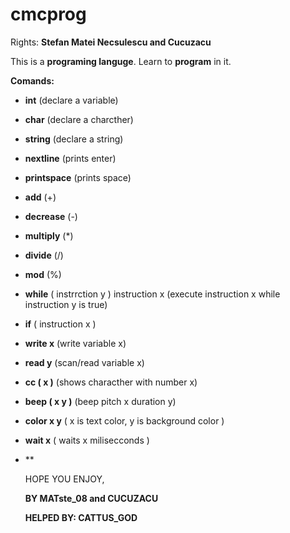 # cmcprog
Rights: **Stefan Matei Necsulescu and Cucuzacu**

This is a **programing languge**. Learn to **program** in it.

**Comands:**
- **int** (declare a variable)
- **char** (declare a charcther)
- **string** (declare a string)
- **nextline** (prints enter)
- **printspace** (prints space)
- **add** (+)
- **decrease** (-)
- **multiply** (*)
- **divide** (/)
- **mod** (%)
- **while** ( instrrction y ) instruction x (execute instruction x while instruction y is true) 
- **if** ( instruction x )
- **write x** (write variable x)
- **read y** (scan/read variable x)
- **cc ( x )** (shows characther with number x)
- **beep ( x y )** (beep pitch x duration y)
- **color x y** ( x is text color, y is background color )
- **wait x** ( waits x milisecconds )
- **

  
  HOPE YOU ENJOY,
  
  **BY MATste_08 and CUCUZACU**

  **HELPED BY: CATTUS_GOD**

  
